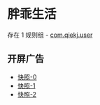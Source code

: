 # 胖乖生活

存在 1 规则组 - [com.qiekj.user](/src/apps/com.qiekj.user.ts)

## 开屏广告

- [快照-0](https://i.gkd.li/i/12903088)
- [快照-1](https://i.gkd.li/i/12903086)
- [快照-2](https://i.gkd.li/i/12903095)
